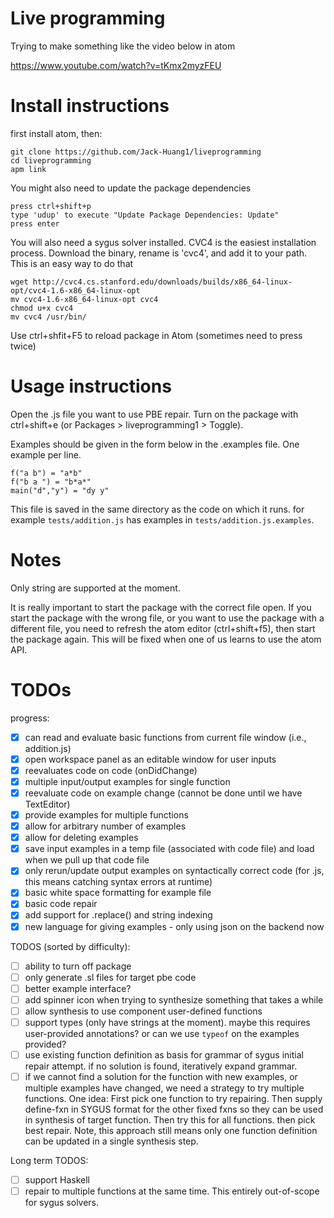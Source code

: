 # Live programming

Trying to make something like the video below in atom

https://www.youtube.com/watch?v=tKmx2myzFEU

# Install instructions

first install atom, then:

```
git clone https://github.com/Jack-Huang1/liveprogramming
cd liveprogramming
apm link
```
You might also need to update the package dependencies

```
press ctrl+shift+p
type 'udup' to execute "Update Package Dependencies: Update"
press enter
```

You will also need a sygus solver installed. CVC4 is the easiest installation process. Download the binary, rename is 'cvc4', and add it to your path. This is an easy way to do that

```
wget http://cvc4.cs.stanford.edu/downloads/builds/x86_64-linux-opt/cvc4-1.6-x86_64-linux-opt
mv cvc4-1.6-x86_64-linux-opt cvc4
chmod u+x cvc4
mv cvc4 /usr/bin/
```

Use ctrl+shfit+F5 to reload package in Atom (sometimes need to press twice)


# Usage instructions

Open the .js file you want to use PBE repair. Turn on the package with ctrl+shift+e (or Packages > liveprogramming1 > Toggle).

Examples should be given in the form below in the .examples file. One example per line.

```
f("a b") = "a*b"
f("b a ") = "b*a*"
main("d","y") = "dy y"
```

This file is saved in the same directory as the code on which it runs. for example ```tests/addition.js``` has examples in ```tests/addition.js.examples```.

# Notes

Only string are supported at the moment.

It is really important to start the package with the correct file open. If you start the package with the wrong file, or you want to use the package with a different file, you need to refresh the atom editor (ctrl+shift+f5), then start the package again. This will be fixed when one of us learns to use the atom API.

# TODOs

progress:
- [x] can read and evaluate basic functions from current file window (i.e., addition.js)
- [x] open workspace panel as an editable window for user inputs
- [x] reevaluates code on code (onDidChange)
- [x] multiple input/output examples for single function
- [x] reevaluate code on example change (cannot be done until we have TextEditor)
- [x] provide examples for multiple functions
- [x] allow for arbitrary number of examples
- [x] allow for deleting examples
- [x] save input examples in a temp file (associated with code file) and load when we pull up that code file
- [x] only rerun/update output examples on syntactically correct code (for .js, this means catching syntax errors at runtime)
- [x] basic white space formatting for example file
- [x] basic code repair
- [x] add support for .replace() and string indexing
- [x] new language for giving examples - only using json on the backend now

TODOS (sorted by difficulty):
- [ ] ability to turn off package
- [ ] only generate .sl files for target pbe code
- [ ] better example interface?
- [ ] add spinner icon when trying to synthesize something that takes a while
- [ ] allow synthesis to use component user-defined functions
- [ ] support types (only have strings at the moment). maybe this requires user-provided annotations? or can we use ```typeof``` on the examples provided?
- [ ] use existing function definition as basis for grammar of sygus initial repair attempt. if no solution is found, iteratively expand grammar.
- [ ] if we cannot find a solution for the function with new examples, or multiple examples have changed, we need a strategy to try multiple functions. One idea: First pick one function to try repairing. Then supply define-fxn in SYGUS format for the other fixed fxns so they can be used in synthesis of target function. Then try this for all functions. then pick best repair. Note, this approach still means only one function definition can be updated in a single synthesis step.

Long term TODOS:
- [ ] support Haskell
- [ ] repair to multiple functions at the same time. This entirely out-of-scope for sygus solvers.

